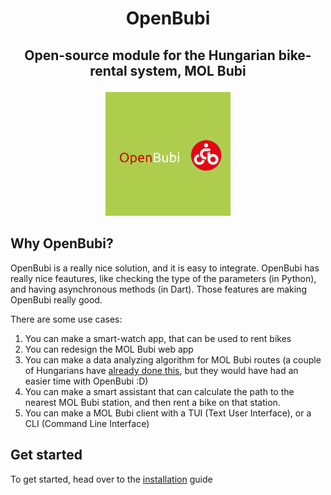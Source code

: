 # <p align="center">OpenBubi</p>

## <p align="center"> Open-source module for the Hungarian bike-rental system, MOL Bubi</p>

<p align="center"><img src="logo.png" alt="logo" width="200"/></p>

## Why OpenBubi?

OpenBubi is a really nice solution, and it is easy to integrate. OpenBubi has really nice feautures, like checking the type of the parameters (in Python), and having asynchronous methods (in Dart). Those features are making OpenBubi really good.

There are some use cases:

1. You can make a smart-watch app, that can be used to rent bikes
2. You can redesign the MOL Bubi web app
3. You can make a data analyzing algorithm for MOL Bubi routes (a couple of Hungarians have [already done this](https://dms.sztaki.hu/bubi/), but they would have had an easier time with OpenBubi :D)
4. You can make a smart assistant that can calculate the path to the nearest MOL Bubi station, and then rent a bike on that station.
5. You can make a MOL Bubi client with a TUI (Text User Interface), or a CLI (Command Line Interface)

## Get started

To get started, head over to the [installation](installation.md) guide
